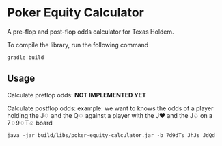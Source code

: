 # Poker Equity Calculator

A pre-flop and post-flop odds calculator for Texas Holdem.

To compile the library, run the following command
```
gradle build
```

## Usage

Calculate preflop odds: **NOT IMPLEMENTED YET**

Calculate postflop odds:
example: we want to knows the odds of a player holding the J♢ and the Q♢ against a player with the J♥ and the J♤ on a 7♢9♢T♤ board
```
java -jar build/libs/poker-equity-calculator.jar -b 7d9dTs JhJs JdQd
```